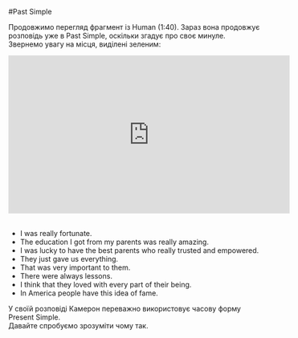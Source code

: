 #Past Simple


Продовжимо перегляд фрагмент із Human (1:40). Зараз вона продовжує розповідь уже в Past Simple, оскільки згадує про своє минуле. Звернемо увагу на місця, виділені зеленим:


<div class="fluidMedia">
<iframe align="center" width="560" height="315" src="https://www.youtube.com/embed/e-HvL3TSf-8" frameborder="0" allowfullscreen></iframe>
</div>

<br>
<ul>
<li>I <span class="p1">was</span> really fortunate.</li>
<li>The education I <span class="p1">got</span> from my parents was really amazing.</li>
<li>I <span class="p1">was</span> lucky to have the best parents who really trusted and empowered.</li>
<li>They just <span class="p1">gave</span> us everything.</li>
<li>That <span class="p1">was</span> very important to them.
</li>
<li>There <span class="p1">were</span> always lessons.</li>
<li>I think that they <span class="p1">loved</span> with every part of their being.</li>
<li>In America <span class="p1">people have</span> this idea of fame.</li>
</ul>


У своїй розповіді Камерон переважно використовує часову форму Present Simple.<br>
Давайте спробуємо зрозуміти чому так.

